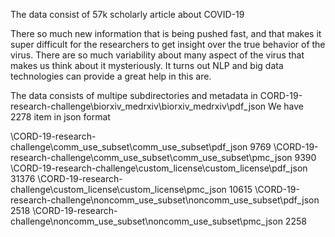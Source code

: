 The data consist of 57k scholarly article about COVID-19

There so much new information that is being pushed fast, and that makes it super difficult for the researchers to get insight over the true behavior of the virus. There are so much variability about many aspect of the virus that makes us think about it mysteriously. It turns out NLP and big data technologies can provide a great help in this are.

The data consists of multipe subdirectories and metadata
in CORD-19-research-challenge\biorxiv_medrxiv\biorxiv_medrxiv\pdf_json
We have 2278 item in json format

\CORD-19-research-challenge\comm_use_subset\comm_use_subset\pdf_json 9769
\CORD-19-research-challenge\comm_use_subset\comm_use_subset\pmc_json 9390
\CORD-19-research-challenge\custom_license\custom_license\pdf_json 31376
\CORD-19-research-challenge\custom_license\custom_license\pmc_json 10615
\CORD-19-research-challenge\noncomm_use_subset\noncomm_use_subset\pdf_json 2518
\CORD-19-research-challenge\noncomm_use_subset\noncomm_use_subset\pmc_json 2258



